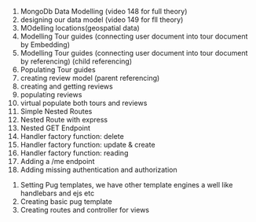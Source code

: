 <!-- Modelling Data and Advanced Mongoose -->
1. MongoDb Data Modelling (video 148 for full theory)
2. designing our data model (video 149 for fll theory)
3. MOdelling locations(geospatial data)
4. Modelling Tour guides (connecting user document into tour document by Embedding)
5. Modelling Tour guides (connecting user document into tour document by referencing) (child referencing)
6. Populating Tour guides
7. creating review model (parent referencing)
8. creating and getting reviews
9. populating reviews
10. virtual populate both tours and reviews
11. Simple Nested Routes
12. Nested Route with express
13. Nested GET Endpoint 
14. Handler factory function: delete
15. Handler factory function: update & create
16. Handler factory function: reading
17. Adding a /me endpoint 
18. Adding missing authentication and authorization


<!-- Front end  -->
1. Setting Pug templates, we have other template engines a well like handlebars and ejs etc
2. Creating basic pug template
3. Creating routes and controller for views